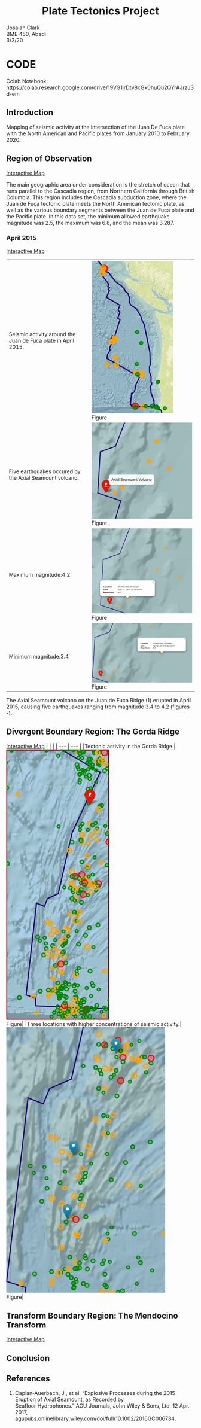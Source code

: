 # <div align=center> Plate Tectonics Project </div>

Josaiah Clark<br>
BME 450, Abadi<br>
3/2/20<br>

<h1>CODE</h1>
Colab Notebook: https://colab.research.google.com/drive/19VG1irDtv8cGk0huQu2QYrAJrzJ3d-em <br>

## Introduction
Mapping of seismic activity at the intersection of the Juan De Fuca plate with the North American and Pacific plates from January 2010 to February 2020.

<h2>Region of Observation</h2>

<a href="https://josaiahc.github.io/Project-3-Plate-Tectonics/fullSet.html" target="_blank">Interactive Map</a> 

<p>
The main geographic area under consideration is the stretch of ocean that runs parallel to the Cascadia region, from Northern California through British Columbia. This region includes the Cascadia subduction zone, where the Juan de Fuca tectonic plate meets the North American tectonic plate, as well as the various boundary segments between the Juan de Fuca plate and the Pacific plate. In this data set, the minimum allowed earthquake magnitude was 2.5, the maximum was 6.8, and the mean was 3.287.
</p>

<h3>April 2015</h3>
<a href="https://josaiahc.github.io/Project-3-Plate-Tectonics/april2015.html" target="_blank">Interactive Map</a> 

| | |
| --- | --- |
|Seismic activity around the Juan de Fuca plate in April 2015.|<img size=70% alt="hello" src=images/april2015JuandeFuca.png><br>Figure|
|Five earthquakes occured by the Axial Seamount volcano.|<img alt="hello" src=images/april2015.png><br>Figure|
|Maximum magnitude:4.2|<img alt="hello" src=images/aprilMax.png><br>Figure|
|Minimum magnitude:3.4|<img alt="hello" src=images/aprilMin.png><br>Figure| 

<p>
The Axial Seamount volcano on the Juan de Fuca Ridge (1) erupted in April 2015, causing five earthquakes ranging from magnitude 3.4 to 4.2 (figures -).
</p> 

<h2>Divergent Boundary Region: The Gorda Ridge</h2>

<a href="https://josaiahc.github.io/Project-3-Plate-Tectonics/divBound.html" target="_blank">Interactive Map</a> 
| | |
| --- | --- |
|Tectonic activity in the Gorda Ridge.|<img size=70% alt="hello" src=images/divergent1.png><br>Figure|
|Three locations with higher concentrations of seismic activity.|<img alt="hello" src=images/divergentMarkers.png><br>Figure|

<p>

</p>

<h2>Transform Boundary Region: The Mendocino Transform</h2>

<a href="https://josaiahc.github.io/Project-3-Plate-Tectonics/tranBound.html" target="_blank">Interactive Map</a> 

<p>
  
</p>

<h2>Conclusion</h2>



<h2>References</h2>

1. Caplan‐Auerbach, J., et al. “Explosive Processes during the 2015 Eruption of Axial Seamount, as Recorded by<br>
Seafloor Hydrophones.” AGU Journals, John Wiley & Sons, Ltd, 12 Apr. 2017,<br> agupubs.onlinelibrary.wiley.com/doi/full/10.1002/2016GC006734.
